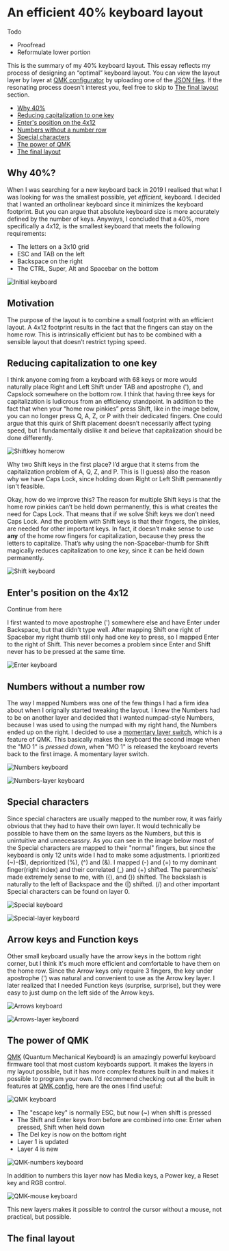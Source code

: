 # An efficient 40% keyboard layout

Todo
- Proofread
- Reformulate lower portion

This is the summary of my 40% keyboard layout. This essay reflects my process of designing an “optimal” keyboard layout. You can view the layout layer by layer at [QMK configurator](https://config.qmk.fm/#/) by uploading one of the [JSON files](https://github.com/EdvardSire/keyboard/blob/master/niu_mini_layout_planck_mit_mine_clean.json). If the resonating process doesn’t interest you, feel free to skip to [The final layout](https://github.com/EdvardSire/keyboard#the-final-layout) section.

- [Why 40%](https://github.com/EdvardSire/keyboard#why-40%?)
- [Reducing capitalization to one key](https://github.com/EdvardSire/keyboard#reducing-capitalization-to-one-key)
- [Enter's position on the 4x12](https://github.com/EdvardSire/keyboard#enters-position-on-the-4x12)
- [Numbers without a number row](https://github.com/EdvardSire/keyboard#numbers-without-a-number-row)
- [Special characters](https://github.com/EdvardSire/keyboard#special-characters)
- [The power of QMK](https://github.com/EdvardSire/keyboard#the-power-of-qmk)
- [The final layout](https://github.com/EdvardSire/keyboard#the-final-layout)

## Why 40%?

When I was searching for a new keyboard back in 2019 I realised that what I was looking for was the smallest possible, yet _efficient_, keyboard. I decided that I wanted an ortholinear keyboard since it minimizes the keyboard footprint. But you can argue that absolute keyboard size is more accurately defined by the number of keys. Anyways, I concluded that a 40%, more specifically a 4x12, is the smallest keyboard that meets the following requirements:

- The letters on a 3x10 grid
- ESC and TAB on the left
- Backspace on the right
- The CTRL, Super, Alt and Spacebar on the bottom

![Initial keyboard](/images/keyboard-layout-initial.png)

## Motivation

The purpose of the layout is to combine a small footprint with an efficient layout. A 4x12 footprint results in the fact that the fingers can stay on the home row. This is intrinsically efficient but has to be combined with a sensible layout that doesn’t restrict typing speed.

## Reducing capitalization to one key

I think anyone coming from a keyboard with 68 keys or more would naturally place Right and Left Shift under TAB and apostrophe ('), and Capslock somewhere on the bottom row. I think that having three keys for capitalization is ludicrous from an efficiency standpoint. In addition to the fact that when your “home row pinkies” press Shift, like in the image below, you can no longer press Q, A, Z, or P with their dedicated fingers. One could argue that this quirk of Shift placement doesn’t necessarily affect typing speed, but I fundamentally dislike it and believe that capitalization should be done differently.

![Shiftkey homerow](/images/keyboard-layout-shiftkey-homerow.png)

Why two Shift keys in the first place? I’d argue that it stems from the capitalization problem of A, Q, Z, and P. This is (I guess) also the reason why we have Caps Lock, since holding down Right or Left Shift permanently isn't feasible.

Okay, how do we improve this? The reason for multiple Shift keys is that the home row pinkies can’t be held down permanently, this is what creates the need for Caps Lock. That means that if we solve Shift keys we don’t need Caps Lock. And the problem with Shift keys is that their fingers, the pinkies, are needed for other important keys. In fact, it doesn’t make sense to use **any** of the home row fingers for capitalization, because they press the letters to capitalize. That’s why using the non-Spacebar-thumb for Shift magically reduces capitalization to one key, since it can be held down permanently.

![Shift keyboard](/images/keyboard-layout-shift.png)

## Enter's position on the 4x12

Continue from here

I first wanted to move apostrophe (') somewhere else and have Enter under Backspace, but that didn't type well. After mapping Shift one right of Spacebar my right thumb still only had one key to press, so I mapped Enter to the right of Shift. This never becomes a problem since Enter and Shift never has to be pressed at the same time.

![Enter keyboard](/images/keyboard-layout-enter.png)

## Numbers without a number row

The way I mapped Numbers was one of the few things I had a firm idea about when I orignally started tweaking the layout. I knew the Numbers had to be on another layer and decided that i wanted numpad-style Numbers, because I was used to using the numpad with my right hand, the Numbers ended up on the right. I decided to use a [momentary layer switch](https://docs.qmk.fm/#/keycodes?id=layer-switching), which is a feature of QMK. This basically makes the keyboard the second image when the "MO 1" is _pressed down_, when "MO 1" is released the keyboard reverts back to the first image. A momentary layer switch.

![Numbers keyboard](/images/keyboard-layout-numbers-initial.png)

![Numbers-layer keyboard](/images/keyboard-layout-numbers-layer.png)

## Special characters

Since special characters are usually mapped to the number row, it was fairly obvious that they had to have their own layer. It would technically be possible to have them on the same layers as the Numbers, but this is unintuitive and unnecesassry. As you can see in the image below most of the Special characters are mapped to their "normal" fingers, but since the keyboard is only 12 units wide I had to make some adjustments. I prioritized (~)-($), deprioritized (%), (^) and (&). I mapped (-) and (=) to my dominant finger(right index) and their correlated (\_) and (+) shifted. The parenthesis' made extremely sense to me, with ({), and (}) shifted. The backslash is naturally to the left of Backspace and the (|) shifted. (/) and other important Special characters can be found on layer 0.

![Special keyboard](/images/keyboard-layout-special-initial.png)

![Special-layer keyboard](/images/keyboard-layout-special-layer.png)

## Arrow keys and Function keys

Other small keyboard usually have the arrow keys in the bottom right corner, but I think it's much more efficient and comfortable to have them on the home row. Since the Arrow keys only require 3 fingers, the key under apostrophe (') was natural and convenient to use as the Arrow key layer. I later realized that I needed Function keys (surprise, surprise), but they were easy to just dump on the left side of the Arrow keys.

![Arrows keyboard](/images/keyboard-layout-arrows-initial.png)

![Arrows-layer keyboard](/images/keyboard-layout-arrows-layer.png)

## The power of QMK

[QMK](https://qmk.fm) (Quantum Mechanical Keyboard) is an amazingly powerful keyboard firmware tool that most custom keyboards support. It makes the layers in my layout possible, but it has more complex features built in and makes it possible to program your own. I'd recommend checking out all the built in features at [QMK config](https://config.qmk.fm), here are the ones I find useful:

![QMK keyboard](/images/keyboard-layout-qmk.png)

- The "escape key" is normally ESC, but now (~) when shift is pressed
- The Shift and Enter keys from before are combined into one: Enter when pressed, Shift when held down
- The Del key is now on the bottom right
- Layer 1 is updated
- Layer 4 is new

![QMK-numbers keyboard](/images/keyboard-layout-numbers-qmk.png)

In addition to numbers this layer now has Media keys, a Power key, a Reset key and RGB control.

![QMK-mouse keyboard](/images/keyboard-layout-mouse.png)

This new layers makes it possible to control the cursor without a mouse, not practical, but possible.

## The final layout
